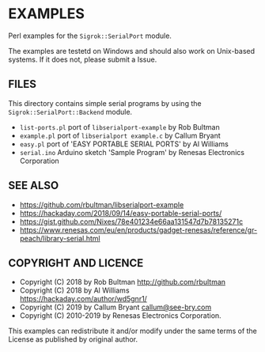 EXAMPLES
========

Perl examples for the `Sigrok::SerialPort` module.

The examples are testetd on Windows and should also work on Unix-based systems.
If it does not, please submit a Issue.

FILES
-----

This directory contains simple serial programs by using the
`Sigrok::SerialPort::Backend` module.

- `list-ports.pl` port of `libserialport-example` by Rob Bultman
- `example.pl` port of `libserialport example.c` by Callum Bryant
- `easy.pl` port of 'EASY PORTABLE SERIAL PORTS' by Al Williams
- `serial.ino` Arduino sketch 'Sample Program' by Renesas Electronics Corporation

SEE ALSO
--------

- <https://github.com/rbultman/libserialport-example>
- <https://hackaday.com/2018/09/14/easy-portable-serial-ports/>
- <https://gist.github.com/Nixes/78e401234e66aa131547d7b78135271c>
- <https://www.renesas.com/eu/en/products/gadget-renesas/reference/gr-peach/library-serial.html>
  
COPYRIGHT AND LICENCE
---------------------

* Copyright (C) 2018 by Rob Bultman <http://github.com/rbultman>
* Copyright (C) 2018 by Al Williams <https://hackaday.com/author/wd5gnr1/>
* Copyright (C) 2019 by Callum Bryant <callum@see-bry.com>
* Copyright (C) 2010-2019 by Renesas Electronics Corporation.


This examples can redistribute it and/or modify under the same terms of the
License as published by original author.
